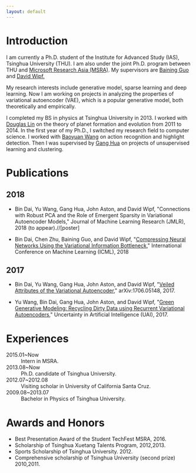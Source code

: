 ```yaml
---
layout: default
---
```


# [](#header-1)Introduction

<p>I am currently a Ph.D. student of the Institute for Advanced Study (IAS), Tsinghua University (THU). I am also under the joint Ph.D. program between THU and <a href="http://www.msra.cn/zh-cn/default.aspx">Microsoft Research Asia (MSRA)</a>. My supervisors are <a href="http://www.microsoft.com/en-us/research/people/bainguo/">Baining Guo</a> and <a href="http://www.davidwipf.com/">David Wipf.</a></p>

<p>My research interests include generative model, sparse learning and deep learning. Now I am working on projects in analyzing the properties of variational autoencoder (VAE), which is a popular generative model, both theoretically and empirically.</p>

I completed my BS in physics at Tsinghua University in 2013. I worked with <a href="https://www.astro.ucsc.edu/faculty/profiles/singleton.php?&singleton=true&cruz_id=dnlin">Douglas Lin</a> on the theory of planet formation and evolution from 2011 to 2014. In the first year of my Ph.D., I switched my research field to computer science. I worked with <a href="https://www.microsoft.com/en-us/research/people/baoyuanw/">Baoyuan Wang</a> on action recognition and highlight detection. Then I was supervised by <a href="http://ganghua.org/">Gang Hua</a> on projects of unsupervised learning and clustering.

# [](#header-1)Publications

## [](#header-2)2018
*   Bin Dai, Yu Wang, Gang Hua, John Aston, and David Wipf, "Connections with Robust PCA and the Role of Emergent Sparsity in Variational Autoencoder Models," Journal of Machine Learning Research (JMLR), 2018 (to appear).//[poster]

*   Bin Dai, Chen Zhu, Baining Guo, and David Wipf, "<a href="http://proceedings.mlr.press/v80/dai18d/dai18d.pdf">Compressing Neural Networks Using the Variational Information Bottleneck</a>," International Conference on Machine Learning (ICML), 2018

## [](#header-2)2017

*   Bin Dai, Yu Wang, Gang Hua, John Aston, and David Wipf, "<a href="https://arxiv.org/abs/1706.05148">Veiled Attributes of the Variational Autoencoder</a>,"&nbsp;arXiv:1706.05148, 2017.

*   Yu Wang, Bin Dai, Gang Hua, John Aston, and David Wipf, "<a href="http://auai.org/uai2017/proceedings/papers/142.pdf">Green Generative Modeling: Recycling Dirty Data using Recurrent Variational Autoencoders</a>," Uncertainty in Artificial Intelligence (UAI), 2017.

# [](#header-1)Experiences

<dl>
<dt>2015.01~Now</dt>
<dd>Intern in MSRA.</dd>
<dt>2013.08~Now</dt>
<dd>Ph.D. candidate of Tsinghua University.</dd>
<dt>2012.07~2012.08</dt>
<dd>Visiting scholar in University of California Santa Cruz.</dd>
<dt>2009.08~2013.07</dt>
<dd>Bachelor in Physics of Tsinghua University.</dd>
</dl>

# [](#header-1)Awards and Honors
*   Best Presentation Award of the Student TechFest MSRA, 2016.
*   Scholarship of Tsinghua Xuetang Talents Program, 2012,2013.
*   Sports Scholarship of Tsinghua University. 2012.
*   Comprehensive scholarship of Tsinghua University (second prize) 2010,2011.
